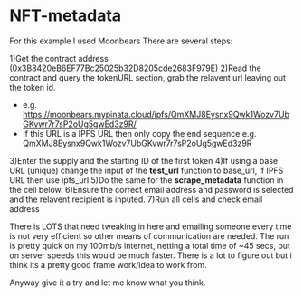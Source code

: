 # NFT-metadata

For this example I used Moonbears
There are several steps:

1)Get the contract address (0x3B8420eB6EF77Bc25025b32D8205cde2683F979E)
2)Read the contract and query the tokenURL section, grab the relavent url leaving out the token id.

- e.g. https://moonbears.mypinata.cloud/ipfs/QmXMJ8Eysnx9Qwk1Wozv7UbGKvwr7r7sP2oUg5gwEd3z9R/
- If this URL is a IPFS URL then only copy the end sequence e.g. QmXMJ8Eysnx9Qwk1Wozv7UbGKvwr7r7sP2oUg5gwEd3z9R

3)Enter the supply and the starting ID of the first token
4)If using a base URL (unique) change the input of the **test_url** function to base_url, if IPFS URL then use ipfs_url
5)Do the same for the **scrape_metadata** function in the cell below.
6)Ensure the correct email address and password is selected and the relavent recipient is inputed.
7)Run all cells and check email address

There is LOTS that need tweaking in here and emailing someone every time is not very efficient so other means of communication are needed.
The run is pretty quick on my 100mb/s internet, netting a total time of ~45 secs, but on server speeds this would be much faster.
There is a lot to figure out but i think its a pretty good frame work/idea to work from.

Anyway give it a try and let me know what you think.

